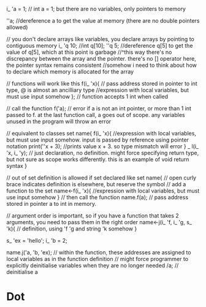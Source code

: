 i_ 'a = 1; // int a = 1; but there are no variables, only pointers to memory

''a; //dereference a to get the value at memory (there are no double pointers allowed)

// you don't declare arrays like variables, you declare arrays by pointing to contiguous memory
i_ 'q 10; //int q[10];
''q 5; //dereference q[5] to get the value of q[5], which at this point is garbage
//^this way there's no discrepancy between the array and the pointer. there's no [] operator here, the pointer syntax remains consistent
//somehow i need to think about how to declare which memory is allocated for the array

// functions will work like this
f(i_ 'x){ // pass address stored in pointer to int type, @ is almost an ancilliary type
    //expression with local variables, but must use input somehow
}; // function accepts 1 int when called

// call the function
f('a); // error if a is not an int pointer, or more than 1 int passed to f. at the last function call, a goes out of scope. any variables unused in the program will throw an error

// equivalent to classes
set name{
    f(i_ 'x){
        //expression with local variables, but must use input somehow. input is passed by reference using pointer notation
        print(''x + 3); //prints value x + 3. so type mismatch will error
    }
    _ l(i_ 'x, i_ 'y); // just declaration, no definition. might force specifying return type, but not sure as scope works differently. this is an example of void return syntax
}

// out of set definition is allowed if set declared like
set name{ // open curly brace indicates definition is elsewhere, but reserve the symbol
// add a function to the set
name<-f(i_ 'x){
    //expression with local variables, but must use input somehow
}
// then call the function
name.f(a); // pass address stored in pointer a to int in memory. 

// argument order is important, so if you have a function that takes 2 arguments, you need to pass them in the right order
name<-j(i_ 'f, i_ 'g, s_ 'k){
    // definition, using 'f 'g and string 'k somehow
    }

s_ 'ex = 'hello';
i_ 'b = 2;

name.j('a, 'b, 'ex); // within the function, these addresses are assigned to local variables as in the function definition
// might force programmer to explicitly deinitialise variables when they are no longer needed
/a; // deinitialise a

# Dot
